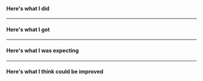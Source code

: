 <!-- If you have a question rather than a technical issue, pls use Stack Overflow with the tag 'routingpy':-->

<!-- https://stackoverflow.com -->

#### Here's what I did
<!-- best paste the results of 'dry_run' (see README), so we can see your configuration -->

---
#### Here's what I got
<!-- we :heart: json outputs, i.e. use the .raw attribute -->

---
#### Here's what I was expecting
<!-- try being as explicit as possible here so we know how to fix this issue -->

---
#### Here's what I think could be improved
